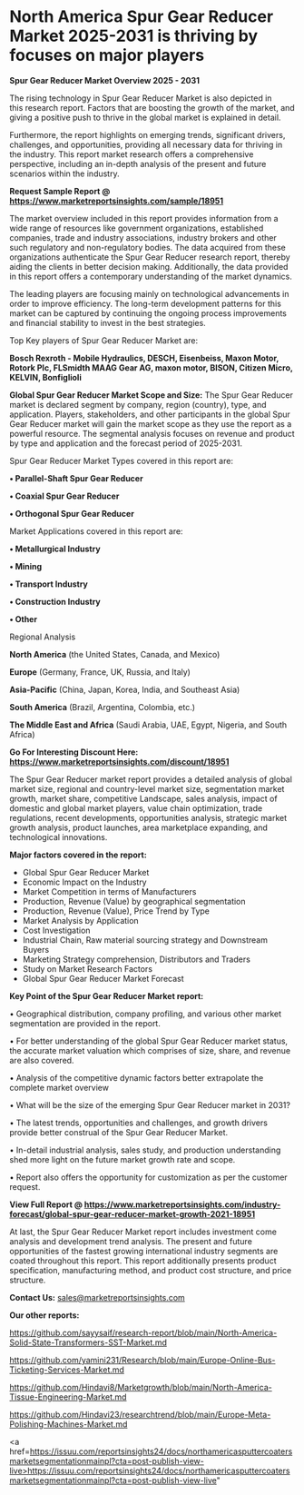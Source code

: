 # North America Spur Gear Reducer Market 2025-2031 is thriving by focuses on major players

<Strong> Spur Gear Reducer Market Overview 2025 - 2031</strong>

The rising technology in Spur Gear Reducer Market is also depicted in this research report. Factors that are boosting the growth of the market, and giving a positive push to thrive in the global market is explained in detail.

Furthermore, the report highlights on emerging trends, significant drivers, challenges, and opportunities, providing all necessary data for thriving in the industry. This report market research offers a comprehensive perspective, including an in-depth analysis of the present and future scenarios within the industry.

<strong>Request Sample Report @ <a href=https://www.marketreportsinsights.com/sample/18951>https://www.marketreportsinsights.com/sample/18951</a></strong>

The market overview included in this report provides information from a wide range of resources like government organizations, established companies, trade and industry associations, industry brokers and other such regulatory and non-regulatory bodies. The data acquired from these organizations authenticate the Spur Gear Reducer research report, thereby aiding the clients in better decision making. Additionally, the data provided in this report offers a contemporary understanding of the market dynamics.

The leading players are focusing mainly on technological advancements in order to improve efficiency. The long-term development patterns for this market can be captured by continuing the ongoing process improvements and financial stability to invest in the best strategies.

Top Key players of Spur Gear Reducer Market are:

<strong>Bosch Rexroth - Mobile Hydraulics, DESCH, Eisenbeiss, Maxon Motor, Rotork Plc, FLSmidth MAAG Gear AG, maxon motor, BISON, Citizen Micro, KELVIN, Bonfiglioli</strong>

<strong><b>Global Spur Gear Reducer Market Scope and Size:</b></strong>
The Spur Gear Reducer market is declared segment by company, region (country), type, and application. Players, stakeholders, and other participants in the global Spur Gear Reducer market will gain the market scope as they use the report as a powerful resource. The segmental analysis focuses on revenue and product by type and application and the forecast period of 2025-2031.

Spur Gear Reducer Market Types covered in this report are:

<strong>• Parallel-Shaft Spur Gear Reducer

• Coaxial Spur Gear Reducer

• Orthogonal Spur Gear Reducer</strong>

Market Applications covered in this report are:

<strong>• Metallurgical Industry

• Mining

• Transport Industry

• Construction Industry

• Other</strong> 

Regional Analysis

<strong>North America</strong> (the United States, Canada, and Mexico)

<strong>Europe</strong> (Germany, France, UK, Russia, and Italy)

<strong>Asia-Pacific</strong> (China, Japan, Korea, India, and Southeast Asia)

<strong>South America</strong> (Brazil, Argentina, Colombia, etc.)

<strong>The Middle East and Africa</strong> (Saudi Arabia, UAE, Egypt, Nigeria, and South Africa)

<strong>Go For Interesting Discount Here: <a href=https://www.marketreportsinsights.com/discount/18951>https://www.marketreportsinsights.com/discount/18951</a></strong>

The Spur Gear Reducer market report provides a detailed analysis of global market size, regional and country-level market size, segmentation market growth, market share, competitive Landscape, sales analysis, impact of domestic and global market players, value chain optimization, trade regulations, recent developments, opportunities analysis, strategic market growth analysis, product launches, area marketplace expanding, and technological innovations.

<strong><b>Major factors covered in the report:</b></strong>
<ul>
  <li>Global Spur Gear Reducer Market </li>
  <li>Economic Impact on the Industry</li>
  <li>Market Competition in terms of Manufacturers</li>
  <li>Production, Revenue (Value) by geographical segmentation</li>
  <li>Production, Revenue (Value), Price Trend by Type</li>
  <li>Market Analysis by Application</li>
  <li>Cost Investigation</li>
  <li>Industrial Chain, Raw material sourcing strategy and Downstream Buyers</li>
  <li>Marketing Strategy comprehension, Distributors and Traders</li>
  <li>Study on Market Research Factors</li>
  <li>Global Spur Gear Reducer Market Forecast</li>
</ul>

<strong><b>Key Point of the Spur Gear Reducer Market report:</b></strong>

• Geographical distribution, company profiling, and various other market segmentation are provided in the report.

• For better understanding of the global Spur Gear Reducer market status, the accurate market valuation which comprises of size, share, and revenue are also covered.

• Analysis of the competitive dynamic factors better extrapolate the complete market overview

• What will be the size of the emerging Spur Gear Reducer market in 2031?

• The latest trends, opportunities and challenges, and growth drivers provide better construal of the Spur Gear Reducer Market.

• In-detail industrial analysis, sales study, and production understanding shed more light on the future market growth rate and scope.

• Report also offers the opportunity for customization as per the customer request.

<strong><b>View Full Report @ <a href=https://www.marketreportsinsights.com/industry-forecast/global-spur-gear-reducer-market-growth-2021-18951>https://www.marketreportsinsights.com/industry-forecast/global-spur-gear-reducer-market-growth-2021-18951</a></b></strong>


At last, the Spur Gear Reducer Market report includes investment come analysis and development trend analysis. The present and future opportunities of the fastest growing international industry segments are coated throughout this report. This report additionally presents product specification, manufacturing method, and product cost structure, and price structure.

<strong>Contact Us:</strong>
sales@marketreportsinsights.com

<strong>Our other reports:</strong>

<a href=https://github.com/sayysaif/research-report/blob/main/North-America-Solid-State-Transformers-SST-Market.md>https://github.com/sayysaif/research-report/blob/main/North-America-Solid-State-Transformers-SST-Market.md</a>

<a href=https://github.com/yamini231/Research/blob/main/Europe-Online-Bus-Ticketing-Services-Market.md>https://github.com/yamini231/Research/blob/main/Europe-Online-Bus-Ticketing-Services-Market.md</a>

<a href=https://github.com/Hindavi8/Marketgrowth/blob/main/North-America-Tissue-Engineering-Market.md>https://github.com/Hindavi8/Marketgrowth/blob/main/North-America-Tissue-Engineering-Market.md</a>

<a href=https://github.com/Hindavi23/researchtrend/blob/main/Europe-Meta-Polishing-Machines-Market.md>https://github.com/Hindavi23/researchtrend/blob/main/Europe-Meta-Polishing-Machines-Market.md</a>

<a href=https://issuu.com/reportsinsights24/docs/northamericasputtercoatersmarketsegmentationmainpl?cta=post-publish-view-live>https://issuu.com/reportsinsights24/docs/northamericasputtercoatersmarketsegmentationmainpl?cta=post-publish-view-live</a>"
